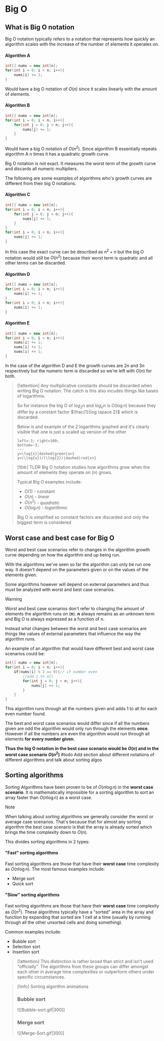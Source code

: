 # Big O

## What is Big O notation
Big O notation typically refers to a notation that represents how quickly an algorithm scales with the increase of the number of elements it operates on.

#### Algorithm A
```c++
int[] nums = new int[n];
for(int i = 0; i < n; i++){
	nums[i] += 1;
}
```
Would have a big O notation of $O(n)$ since it scales linearly with the amount of elements.

#### Algorithm B
```c++
int[] nums = new int[n];
for(int i = 0; i < n; i++){
	for(int j = 0; j < n; j++){
		nums[j] += 1;
	}
}
```
Would have a big O notation of $O(n^2)$. Since algorithm B essentially repeats algorithm A n times it has a quadratic growth curve. 

Big O notation is not exact. It measures the worst term of the growth curve and discards all numeric multipliers.

The following are some examples of algorithms who's growth curves are different from their big O notations.
#### Algorithm C
```c++
int[] nums = new int[n];
for(int i = 0; i < n; i++){
	for(int j = 0; j < n; j++){
		nums[j] += 1;
	}
}
for(int i = 0; i < n; i++){
	nums[j] += 1;
}
```

In this case the exact curve can be described as $n^2 + n$ but the big O notation would still be $O(n^2)$ because their worst term is quadratic and all other terms can be discarded.

#### Algorithm D
```c++
int[] nums = new int[n];
for(int i = 0; i < n; i++){
	nums[i] += 1;
}
for(int i = 0; i < n; i++){
	nums[i] += 1;
}
```
#### Algorithm E
```c++
int[] nums = new int[n];
for(int i = 0; i < n; i++){
	nums[i] += 1;
	nums[i] += 1;
	nums[i] += 1;
}
```

In the case of the algorithm D and E the growth curves are $2n$ and $3n$ respectively but the numeric term is discarded so we're left with $O(n)$ for both.

> [!attention] 
> Any multiplicative constants should be discarded when writing Big O notation. The catch is this also incudes things like bases of logarithms.
> 
> So for instance the big O of $log_2 n$ and $log_e n$ is $O(\log{n})$ because they differ by a constant factor $\frac{1}{log \space 2}$ which is discarded. 
> 
> Below is and example of the 2 logarithms graphed and it's clearly visible that one is just a scaled up version of the other
> ```desmos-graph 
> left=-3; right=100;
> bottom=-3;
> ---
> y=\log{x}|dashed|green|x>1
> y=(\log{x})/(\log{2})|dashed|red|x>1
> ```

> [!tldr] TLDR
> Big O notation studies how algorithms grow when the amount of elements they operate on (n) grows. 
> 
> Typical Big O examples include:
> - $O(1)$ - constant 
> - $O(n)$ - *linear*
> - $O(n^2)$ - *quadratic*
> - $O(\log{n})$ - *logarithmic*
>
> Big O is simplified so constant factors are discarded and only the biggest term is considered

## Worst case and best case for Big O
Worst and best case scenarios refer to changes in the algorithm growth curve depending on how the algorithm end up being run.

With the algorithms we've seen so far the algorithm can only be run one way. It doesn't depend on the parameters given or on the values of the elements given.

Some algorithms however will depend on external parameters and thus must be analyzed with worst and best case scenarios.

> [!warning] 
> Worst and best case scenarios don't refer to changing the amount of elements the algorithm runs on (**n**). **n** always remains as an unknown term and Big O is always expressed as a function of n. 
> 
> Instead what changes between the worst and best case scenarios are things like values of external parameters that influence the way the algorithm runs.

An example of an algorithm that would have different best and worst case scenarios could be:
```c++
int[] nums = new int[n];
for(int i = 0; i < n; i++){
	if(nums[i] % 2 == 0){// if number even
		//add 1 to all
		for(int j = 0; j < n; j++){
			nums[j] += 1;
		}
	}
}
```

This algorithm runs through all the numbers given and adds 1 to all for each even number found.

The best and worst case scenarios would differ since if all the numbers given are odd the algorithm would only run through the elements **once**. However if all the numbers are even the algorithm would run through all elements **for every number given**. 

**Thus the big O notation in the best case scenario would be $O(n)$ and in the worst case scenario $O(n^2)$**
#todo Add section about different notations of different algorithms and talk about sorting algos

## Sorting algorithms
Sorting Algorithms have been proven to be of $O(n\log{n})$ in the **worst case scenario**. It is mathematically impossible for a sorting algorithm to sort an array faster than $O(n\log{n})$ as a worst case.

>[!note] 
>When talking about sorting algorithms we generally consider the worst or average case scenarios. That's because that for almost any sorting algorithm the best case scenario is that the array is already sorted which brings the time complexity down to $O(n)$. 

This divides sorting algorithms in 2 types:
#### "Fast" sorting algorithms
Fast sorting algorithms are those that have their **worst case** time complexity as $O(n\log{n})$. The most famous examples include:
- Merge sort
- Quick sort
#### "Slow" sorting algorithms
Fast sorting algorithms are those that have their **worst case** time complexity as $O(n^2)$. These algorithms typically have a "sorted" area in the array and function by expanding that sorted are 1 cell at a time (usually by running through all the other unsorted cells and doing something). 

Common examples include:
- Bubble sort
- Selection sort
- Insertion sort

>[!attention] 
>This distinction is rather broad than strict and isn't used "officially". The algorithms from these groups can differ amongst each other in average time complexities or outperform others under specific circumstances.

>[!info] Sorting algorithm animations
>### Bubble sort
>![[Bubble-sort.gif|300]]
>### Merge sort
>![[Merge-Sort.gif|300]]